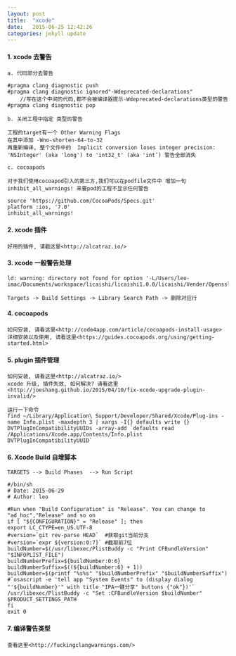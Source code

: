 ```yaml
---
layout: post
title:  "xcode"
date:   2015-06-25 12:42:26
categories: jekyll update
---
```


#### 1. xcode 去警告

	a. 代码部分去警告

	#pragma clang diagnostic push
	#pragma clang diagnostic ignored"-Wdeprecated-declarations"
    	//写在这个中间的代码,都不会被编译器提示-Wdeprecated-declarations类型的警告
	#pragma clang diagnostic pop

	b. 关闭工程中指定 类型的警告

	工程的target有一个 Other Warning Flags 
	在其中添加 -Wno-shorten-64-to-32
	再重新编译, 整个文件中的  Implicit conversion loses integer precision: 'NSInteger' (aka 'long') to 'int32_t' (aka 'int’) 警告全部消失

	c. cocoapods

	对于我们使用cocoapod引入的第三方,我们可以在podfile文件中 增加一句  inhibit_all_warnings! 来要pod的工程不显示任何警告

	source 'https://github.com/CocoaPods/Specs.git'
	platform :ios, '7.0'
	inhibit_all_warnings!

#### 2. xcode 插件
	
	好用的插件, 请戳这里<http://alcatraz.io/>

#### 3. xcode 一般警告处理
	
	ld: warning: directory not found for option '-L/Users/leo-imac/Documents/workspace/licaishi/licaishi1.0.0/licaishi/Vender/Openssl/lib'

	Targets -> Build Settings -> Library Search Path -> 删除对应行

#### 4. cocoapods
	如何安装, 请看这里<http://code4app.com/article/cocoapods-install-usage>
	详细安装以及使用, 请看这里<https://guides.cocoapods.org/using/getting-started.html>

#### 5. plugin 插件管理
	如何安装, 请看这里<http://alcatraz.io/>
	xcode 升级, 插件失效, 如何解决? 请看这里<http://joeshang.github.io/2015/04/10/fix-xcode-upgrade-plugin-invalid/>

	运行一下命令
	find ~/Library/Application\ Support/Developer/Shared/Xcode/Plug-ins -name Info.plist -maxdepth 3 | xargs -I{} defaults write {} DVTPlugInCompatibilityUUIDs -array-add `defaults read /Applications/Xcode.app/Contents/Info.plist DVTPlugInCompatibilityUUID`

#### 6. Xcode Build 自增脚本

	TARGETS --> Build Phases  --> Run Script

	#/bin/sh
	# Date: 2015-06-29
	# Author: leo

	#Run when "Build Configuration" is "Release". You can change to "ad_hoc","Release" and so on
	if [ "${CONFIGURATION}" = "Release" ]; then
	export LC_CTYPE=en_US.UTF-8
	#version=`git rev-parse HEAD`  #获取git当前分支
	#version=`expr ${version:0:7}` #截取前7位
	buildNumber=$(/usr/libexec/PlistBuddy -c "Print CFBundleVersion" "$INFOPLIST_FILE")
	buildNumberPrefix=${buildNumber:0:6}
	buildNumberSuffix=$((${buildNumber:6} + 1))
	buildNumber=$(printf "%s%s" "$buildNumberPrefix" "$buildNumberSuffix")
	#`osascript -e 'tell app "System Events" to (display dialog "'${buildNumber}'" with title "IPA一键分享" buttons {"ok"})'`
	/usr/libexec/PlistBuddy -c "Set :CFBundleVersion $buildNumber" $PRODUCT_SETTINGS_PATH
	fi
	exit 0

#### 7. 编译警告类型

	查看这里<http://fuckingclangwarnings.com/>












[jekyll]:      http://jekyllrb.com
[jekyll-gh]:   https://github.com/jekyll/jekyll
[jekyll-help]: https://github.com/jekyll/jekyll-help
